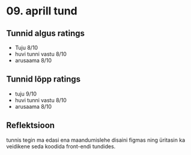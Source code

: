# 09. aprill tund

## Tunnid algus ratings

-   Tuju 8/10
-   huvi tunni vastu 8/10
-   arusaama 8/10

## Tunnid lõpp ratings

-   tuju 9/10
-   huvi tunni vastu 8/10
-   arusaama 8/10

## Reflektsioon

tunnis tegin ma edasi ena maandumislehe disaini figmas ning üritasin ka veidikene seda koodida front-endi tundides.
